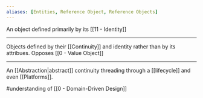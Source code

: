 ```yaml
---
aliases: [Entities, Reference Object, Reference Objects]
---
```


An object defined primarily by its [[11 - Identity]]

---

Objects defined by their [[Continuity]] and identity rather than by its attribues. Opposes [[0 - Value Object]]

---

An [[Abstraction|abstract]] continuity threading through a [[lifecycle]] and even [[Platforms]].

#understanding of [[0 - Domain-Driven Design]]
